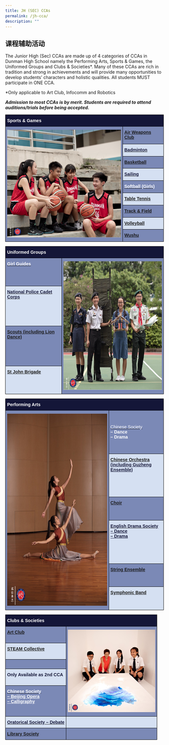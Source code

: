 ```yaml
---
title: JH (SEC) CCAs
permalink: /jh-cca/
description: ""
---
```


## 课程辅助活动  



The Junior High (Sec) CCAs are made up of 4 categories of CCAs in Dunman High School namely the Performing Arts, Sports & Games, the Uniformed Groups and Clubs & Societies\*. Many of these CCAs are rich in tradition and strong in achievements and will provide many opportunities to develop students’ characters and holistic qualities. All students MUST participate in ONE CCA.

\*Only applicable to Art Club, Infocomm and Robotics

_**Admission to most CCAs is by merit. Students are required to attend auditions/trials before being accepted.**_

<style type="text/css">
.tg  {border-collapse:collapse;border-spacing:0;}
.tg td{border-color:black;border-style:solid;border-width:1px;font-family:Arial, sans-serif;font-size:14px;
  overflow:hidden;padding:10px 5px;word-break:normal;}
.tg th{border-color:black;border-style:solid;border-width:1px;font-family:Arial, sans-serif;font-size:14px;
  font-weight:normal;overflow:hidden;padding:10px 5px;word-break:normal;}
.tg .tg-ytzc{background-color:#141638;color:#FFF;font-weight:bold;text-align:left;vertical-align:middle}
.tg .tg-463q{background-color:#7B89B6;color:#FFF;text-align:left;vertical-align:top}
.tg .tg-u0hb{background-color:#7B89B6;color:#FFF;font-weight:bold;text-align:left;text-decoration:underline;vertical-align:top}
.tg .tg-kye4{background-color:#D5E0F2;color:#141638;font-weight:bold;text-align:left;text-decoration:underline;vertical-align:top}
</style>
<table class="tg">
<thead>
  <tr>
    <th class="tg-ytzc" colspan="2"><span style="color:#FFF;background-color:#141638">Sports &amp; Games</span></th>
  </tr>
</thead>
<tbody>
  <tr>
    <td class="tg-463q" rowspan="9"><img src="/images/SportsGames.png" width="370" height="342"></td>
    <td class="tg-u0hb"><a href="/files/Sports_Air-Weapons-Club-JH.pdf"><span style="font-weight:bold">Air Weapons Club</span></a></td>
  </tr>
  <tr>
    <td class="tg-kye4"><a href="/files/Sports_Badminton-JH.pdf"><span style="color:#141638;background-color:#D5E0F2">Badminton</span></a></td>
  </tr>
  <tr>
    <td class="tg-u0hb"><a href="/files/Sports_Basketball-JH.pdf"><span style="font-weight:bold">Basketball</span></a></td>
  </tr>
  <tr>
    <td class="tg-kye4"><a href="/files/Sports_Sailing.pdf"><span style="color:#141638;background-color:#D5E0F2">Sailing</span></a></td>
  </tr>
  <tr>
    <td class="tg-u0hb"><a href="/files/Sports_Softball-JH.pdf"><span style="color:#FFF;background-color:#7B89B6">Softball (Girls)</span></a></td>
  </tr>
  <tr>
    <td class="tg-kye4"><a href="/files/Sports_Table-Tennis-JH.pdf"><span style="font-weight:bold">Table Tennis</span></a></td>
  </tr>
  <tr>
    <td class="tg-u0hb"><a href="/files/Sports_Track-Field-JH.pdf"><span style="font-weight:bold">Track &amp; Field</span></a></td>
  </tr>
  <tr>
    <td class="tg-kye4"><a href="/files/Sports_Volleyball-JH.pdf"><span style="font-weight:bold">Volleyball</span></a></td>
  </tr>
  <tr>
    <td class="tg-u0hb"><a href="/files/Sports_Wushu-JH.pdf"><span style="font-weight:bold">Wushu</span></a></td>
  </tr>
</tbody>
</table>

<style type="text/css">
.tg  {border-collapse:collapse;border-spacing:0;}
.tg td{border-color:black;border-style:solid;border-width:1px;font-family:Arial, sans-serif;font-size:14px;
  overflow:hidden;padding:10px 5px;word-break:normal;}
.tg th{border-color:black;border-style:solid;border-width:1px;font-family:Arial, sans-serif;font-size:14px;
  font-weight:normal;overflow:hidden;padding:10px 5px;word-break:normal;}
.tg .tg-ytzc{background-color:#141638;color:#FFF;font-weight:bold;text-align:left;vertical-align:middle}
.tg .tg-u0hb{background-color:#7B89B6;color:#FFF;font-weight:bold;text-align:left;text-decoration:underline;vertical-align:top}
.tg .tg-bl4q{background-color:#7B89B6;color:#FFF;text-align:left;vertical-align:middle}
.tg .tg-kye4{background-color:#D5E0F2;color:#141638;font-weight:bold;text-align:left;text-decoration:underline;vertical-align:top}
</style>
<table class="tg">
<thead>
  <tr>
    <th class="tg-ytzc" colspan="2"><span style="color:#FFF;background-color:#141638">Uniformed Groups</span></th>
  </tr>
</thead>
	
	
<tbody>
  <tr>
    <td class="tg-u0hb"><a href="/files/Uniformed-Groups-Girl-Guides-JH.pdf"><span style="color:#FFF;background-color:#7B89B6">Girl Guides</span></a></td>
    <td class="tg-bl4q" rowspan="4"><span style="color:#FFF;background-color:#7B89B6"> </span><img src="/images/UniformedGroups.png" width="416" height="408"></td>
  </tr>
  <tr>
    <td class="tg-kye4"><a href="/files/Uniformed-Groups-Police-Cadet-Corps-JH.pdf"><span style="color:#141638;background-color:#D5E0F2">National Police Cadet Corps</span></a></td>
  </tr>
  <tr>
    <td class="tg-u0hb"><a href="/files/Uniformed-Groups-Scouts_Lion-Dance-JH.pdf"><span style="font-weight:bold">Scouts (including Lion Dance)</span></a></td>
  </tr>
  <tr>
    <td class="tg-kye4"><a href="/files/Uniformed-Groups-St-John-Brigade-JH.pdf"><span style="font-weight:bold">St John Brigade</span></a></td>
  </tr>
</tbody>
</table>


<style type="text/css">
.tg  {border-collapse:collapse;border-spacing:0;}
.tg td{border-color:black;border-style:solid;border-width:1px;font-family:Arial, sans-serif;font-size:14px;
  overflow:hidden;padding:10px 5px;word-break:normal;}
.tg th{border-color:black;border-style:solid;border-width:1px;font-family:Arial, sans-serif;font-size:14px;
  font-weight:normal;overflow:hidden;padding:10px 5px;word-break:normal;}
.tg .tg-ytzc{background-color:#141638;color:#FFF;font-weight:bold;text-align:left;vertical-align:middle}
.tg .tg-463q{background-color:#7B89B6;color:#FFF;text-align:left;vertical-align:top}
.tg .tg-bl4q{background-color:#7B89B6;color:#FFF;text-align:left;vertical-align:middle}
.tg .tg-kye4{background-color:#D5E0F2;color:#141638;font-weight:bold;text-align:left;text-decoration:underline;vertical-align:top}
.tg .tg-u0hb{background-color:#7B89B6;color:#FFF;font-weight:bold;text-align:left;text-decoration:underline;vertical-align:top}
</style>
<table class="tg">
<thead>
  <tr>
    <th class="tg-ytzc" colspan="2"><span style="color:#FFF;background-color:#141638">Performing Arts</span></th>
  </tr>
</thead>
<tbody>
  <tr>
    <td class="tg-463q" rowspan="6"><img src="/images/PerformingArts.png" width="469" height="610"></td>
    <td class="tg-bl4q"><span style="color:#FFF;background-color:#7B89B6"> </span><a href="/files/Performing-Arts_Chinese-Society-JH-SH.pdf"><span style="color:#FFF;background-color:#7B89B6">Chinese Society</span></a><br><span style="font-weight:bold">– Dance</span><br><span style="font-weight:bold">– Drama</span></td>
  </tr>
  <tr>
    <td class="tg-kye4"><a href="/files/Performing-Arts_Chinese-Orchestra-JH-SH.pdf"><span style="font-weight:bold">Chinese Orchestra</span></a><br><span style="font-weight:bold">(including Guzheng Ensemble)</span></td>
  </tr>
  <tr>
    <td class="tg-u0hb"><a href="/files/Performing-Arts_Choir-JH-SH.pdf"><span style="font-weight:bold">Choir</span></a></td>
  </tr>
  <tr>
    <td class="tg-kye4"><a href="/files/English-Drama-Society_JH-.pdf"><span style="color:#141638;background-color:#D5E0F2">English Drama Society</span></a><br><span style="font-weight:bold">– Dance</span><br><span style="font-weight:bold">– Drama</span></td>
  </tr>
  <tr>
    <td class="tg-u0hb"><a href="/files/Performing-Arts_String-Ensemble-JH-SH.pdf"><span style="font-weight:bold">String Ensemble</span></a></td>
  </tr>
  <tr>
    <td class="tg-kye4"><a href="/files/Performing-Arts_Symphonic-Band-JH-SH.pdf"><span style="font-weight:bold">Symphonic Band</span></a></td>
  </tr>
</tbody>
</table>


<style type="text/css">
.tg  {border-collapse:collapse;border-spacing:0;}
.tg td{border-color:black;border-style:solid;border-width:1px;font-family:Arial, sans-serif;font-size:14px;
  overflow:hidden;padding:10px 5px;word-break:normal;}
.tg th{border-color:black;border-style:solid;border-width:1px;font-family:Arial, sans-serif;font-size:14px;
  font-weight:normal;overflow:hidden;padding:10px 5px;word-break:normal;}
.tg .tg-ytzc{background-color:#141638;color:#FFF;font-weight:bold;text-align:left;vertical-align:middle}
.tg .tg-u0hb{background-color:#7B89B6;color:#FFF;font-weight:bold;text-align:left;text-decoration:underline;vertical-align:top}
.tg .tg-463q{background-color:#7B89B6;color:#FFF;text-align:left;vertical-align:top}
.tg .tg-kye4{background-color:#D5E0F2;color:#141638;font-weight:bold;text-align:left;text-decoration:underline;vertical-align:top}
.tg .tg-bl4q{background-color:#7B89B6;color:#FFF;text-align:left;vertical-align:middle}
.tg .tg-cm1i{background-color:#D5E0F2;color:#141638;font-weight:bold;text-align:left;vertical-align:top}
.tg .tg-g8zf{background-color:#D5E0F2;color:#141638;text-align:left;vertical-align:middle}
</style>
<table class="tg">
<thead>
  <tr>
    <th class="tg-ytzc" colspan="2"><span style="color:#FFF;background-color:#141638">Clubs &amp; Societies</span></th>
  </tr>
</thead>
<tbody>
  <tr>
    <td class="tg-u0hb"><a href="/files/Clubs-Society_Art-Club-JH-SH.pdf"><span style="font-weight:bold">Art Club</span></a></td>
    <td class="tg-463q" rowspan="5"><img src="/images/ClubsSocieties.png" width="278" height="262"></td>
  </tr>
  <tr>
    <td class="tg-kye4"><a href="/files/Clubs_Society-JH-STEAM-Collective.pdf"><span style="font-weight:bold">STEAM Collective</span></a></td>
  </tr>
  <tr>
    <td class="tg-bl4q"></td>
  </tr>
  <tr>
    <td class="tg-cm1i"><span style="font-weight:bold">Only Available as 2nd CCA</span></td>
  </tr>
  <tr>
    <td class="tg-u0hb"><a href="/files/Performing-Arts_Chinese-Society-JH-SH.pdf"><span style="color:#FFF;background-color:#7B89B6">Chinese Society</span></a><br><span style="font-weight:bold">– Beijing Opera</span><br><span style="font-weight:bold">– Calligraphy</span><br></td>
  </tr>
  <tr>
    <td class="tg-kye4"><a href="/files/Clubs-Society_Oratorical-Society_Debate-JH.pdf"><span style="color:#141638;background-color:#D5E0F2">Oratorical Society – Debate</span></a></td>
    <td class="tg-g8zf"></td>
  </tr>
  <tr>
    <td class="tg-u0hb"><a href="/files/Clubs-Society_Library-Society-JH-SH.pdf"><span style="font-weight:bold">Library Society </span></a></td>
    <td class="tg-bl4q"></td>
  </tr>
</tbody>
</table>